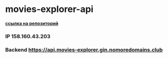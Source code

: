 # movies-explorer-api

#### [ссылка на репозиторий](https://github.com/Timur3107/movies-explorer-api)
  
### IP 158.160.43.203

### Backend https://api.movies-explorer.gin.nomoredomains.club
